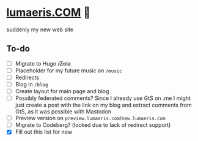 # [lumaeris.COM](https://lumaeris.com/) 🌟

suddenly my new web site

## To-do

- [ ] Migrate to Hugo ~~/Zola~~
- [ ] Placeholder for my future music on `/music`
- [ ] Redirects
- [ ] Blog in `/blog`
- [ ] Create layout for main page and blog
- [ ] Possibly federated comments? Since I already use GtS on .me I might just create a post with the link on my blog and extract comments from GtS, as it was possible with Mastodon
- [ ] Preview version on `preview.lumaeris.com`/`new.lumaeris.com`
- [ ] Migrate to Codeberg? (locked due to lack of redirect support)
- [x] Fill out this list for now
